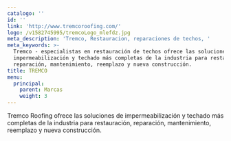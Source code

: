 ```yaml
---
catalogo: ''
id: ''
link: 'http://www.tremcoroofing.com/'
logo: /v1582745995/tremcoLogo_mlefdz.jpg
meta_description: 'Tremco, Restauracion, reparaciones de techos, '
meta_keywords: >-
  Tremco - especialistas en restauración de techos ofrece las soluciones de
  impermeabilización y techado más completas de la industria para restauración,
  reparación, mantenimiento, reemplazo y nueva construcción.
title: TREMCO
menu:
  principal:
    parent: Marcas
    weight: 3
---
```


Tremco Roofing ofrece las soluciones de impermeabilización y techado más completas de la industria para restauración, reparación, mantenimiento, reemplazo y nueva construcción.
